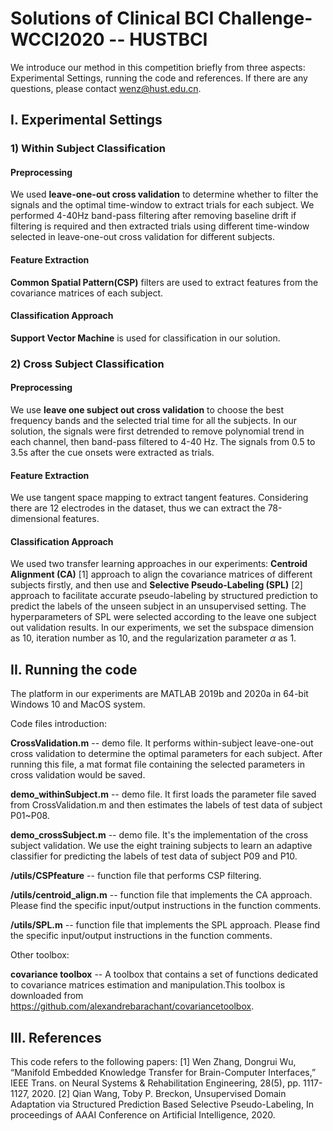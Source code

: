 # Solutions of Clinical BCI Challenge-WCCI2020 -- HUSTBCI

We introduce our method in this competition briefly from three aspects: Experimental Settings, running the code and references. If there are any questions, please contact wenz@hust.edu.cn.

## I. Experimental Settings

### 1) Within Subject Classification

#### Preprocessing
We used **leave-one-out cross validation** to determine whether to filter the signals and the optimal time-window to extract trials for each subject. We performed 4-40Hz band-pass filtering after removing baseline drift if filtering is required and then extracted trials using different time-window selected in leave-one-out cross validation for different subjects.


#### Feature Extraction
**Common Spatial Pattern(CSP)** filters are used to extract features from the covariance matrices of each subject.

#### Classification Approach
**Support Vector Machine** is used for classification in our solution.


### 2) Cross Subject Classification

#### Preprocessing

We use **leave one subject out cross validation** to choose the best frequency bands and the selected trial time for all the subjects. In our solution, the signals were first detrended to remove polynomial trend in each channel, then band-pass filtered to 4-40 Hz. The signals from 0.5 to 3.5s after the cue onsets were extracted as trials.

#### Feature Extraction

We use tangent space mapping to extract tangent features. Considering there are 12 electrodes in the dataset, thus we can extract the 78-dimensional features.

#### Classification Approach

We used two transfer learning approaches in our experiments: **Centroid Alignment (CA)** [1] approach to align the covariance matrices of different subjects firstly, and then use and **Selective Pseudo-Labeling (SPL)** [2] approach to facilitate accurate pseudo-labeling by structured prediction to predict the labels of the unseen subject in an unsupervised setting. The hyperparameters of SPL were selected according to the leave one subject out validation results. In our experiments, we set the subspace dimension as 10, iteration number as 10, and the regularization parameter $\alpha$ as 1.



## II. Running the code

The platform in our experiments are MATLAB 2019b and 2020a in 64-bit Windows 10 and MacOS system.

Code files introduction:

**CrossValidation.m** -- demo file. It performs within-subject leave-one-out cross validation to determine the optimal parameters for each subject. After running this file, a mat format file containing the selected parameters in cross validation would be saved.

**demo_withinSubject.m** -- demo file. It first loads the parameter file saved from CrossValidation.m and then estimates the labels of test data of subject P01~P08.

**demo_crossSubject.m** -- demo file. It's the implementation of the cross subject validation. We use the eight training subjects to learn an adaptive classifier for predicting the labels of test data of subject P09 and P10.

**/utils/CSPfeature** --  function file that performs CSP filtering.

**/utils/centroid_align.m** -- function file that implements the CA approach. Please find the specific input/output instructions in the function comments.

**/utils/SPL.m** -- function file that implements the SPL approach. Please find the specific input/output instructions in the function comments.

Other toolbox:

**covariance toolbox** -- A toolbox that contains a set of functions dedicated to covariance matrices estimation and manipulation.This toolbox is downloaded from https://github.com/alexandrebarachant/covariancetoolbox.

## III. References

This code refers to the following papers:
[1] Wen Zhang, Dongrui Wu, “Manifold Embedded Knowledge Transfer for Brain-Computer Interfaces,” IEEE Trans. on Neural Systems & Rehabilitation Engineering, 28(5), pp. 1117-1127, 2020.
[2] Qian Wang, Toby P. Breckon, Unsupervised Domain Adaptation via Structured Prediction Based Selective Pseudo-Labeling, In proceedings of AAAI Conference on Artificial Intelligence, 2020.